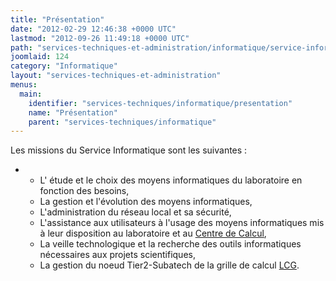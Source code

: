 ```yaml
---
title: "Présentation"
date: "2012-02-29 12:46:38 +0000 UTC"
lastmod: "2012-09-26 11:49:18 +0000 UTC"
path: "services-techniques-et-administration/informatique/service-informatique.md"
joomlaid: 124
category: "Informatique"
layout: "services-techniques-et-administration"
menus:
  main:
    identifier: "services-techniques/informatique/presentation"
    name: "Présentation"
    parent: "services-techniques/informatique"
---
```

Les missions du Service Informatique sont les suivantes :

*   *   L' étude et le choix des moyens informatiques du laboratoire en fonction des besoins,
    *   La gestion et l'évolution des moyens informatiques,
    *   L'administration du réseau local et sa sécurité,
    *   L'assistance aux utilisateurs à l'usage des moyens informatiques mis à leur disposition au laboratoire et au [Centre de Calcul](http://cc.in2p3.fr),
    *   La veille technologique et la recherche des outils informatiques nécessaires aux projets scientifiques,
    *   La gestion du noeud Tier2-Subatech de la grille de calcul [LCG](http://wlcg.web.cern.ch/).
